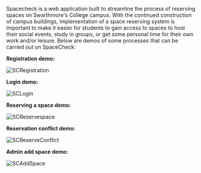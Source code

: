 Spacecheck is a web application built to streamline the process of reserving spaces on Swarthmore's College campus. With the continued construction of campus buildings, implementation of a space reserving system is important to make it easier for students to gain access to spaces to host their social events, study in groups, or get some personal time for their own work and/or leisure. Below are demos of some processes that can be carried out on SpaceCheck:

**Registration demo:**


![SCRegistration](https://github.com/user-attachments/assets/0b122de4-8255-4b18-9600-224d9df03aa8)



**Login demo:**


![SCLogin](https://github.com/user-attachments/assets/5f45572f-ffdf-4f07-8508-f8f87f74fef8)


**Reserving a space demo:**


![SCReservespace](https://github.com/user-attachments/assets/1b6acb29-f84b-4073-802d-824b5a42a2d7)


**Reservation conflict demo:**


![SCReserveConflict](https://github.com/user-attachments/assets/93f60e10-6400-4131-a269-a75f0a995060)


**Admin add space demo:**


![SCAddSpace](https://github.com/user-attachments/assets/76b75983-4a2d-4bd6-8d58-a1b3119acbb9)
